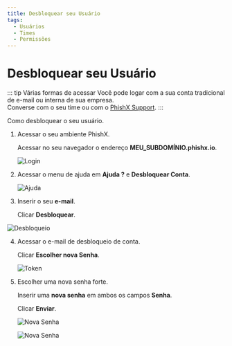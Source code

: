 ```yaml
---
title: Desbloquear seu Usuário
tags:
  - Usuários
  - Times
  - Permissões
---
```

# Desbloquear seu Usuário

::: tip Várias formas de acessar
Você pode logar com a sua conta tradicional de e-mail ou interna de sua empresa.<br>
Converse com o seu time ou com o [PhishX Support](mailto:support@phishx.io).
:::

Como desbloquear o seu usuário.

1. Acessar o seu ambiente PhishX.

   Acessar no seu navegador o endereço **MEU_SUBDOMÍNIO.phishx.io**.

   ![Login](https://cdn.phishx.io/phishx-docs/images/phishx_login_01.webp)

2. Acessar o menu de ajuda em **Ajuda ?** e **Desbloquear Conta**.

   ![Ajuda](https://cdn.phishx.io/phishx-docs/images/phishx_login_help_01.webp)

3. Inserir o seu **e-mail**.

   Clicar **Desbloquear**.

  ![Desbloqueio](https://cdn.phishx.io/phishx-docs/images/phishx_login_help_03_unlock.webp)

4. Acessar o e-mail de desbloqueio de conta.

   Clicar **Escolher nova Senha**.

   ![Token](https://cdn.phishx.io/phishx-docs/images/phishx_login_unlock_02.webp)

5. Escolher uma nova senha forte.

   Inserir uma **nova senha** em ambos os campos **Senha**.

   Clicar **Enviar**.

   ![Nova Senha](https://cdn.phishx.io/phishx-docs/images/phishx_login_first_access_03.webp)

   ![Nova Senha](https://cdn.phishx.io/phishx-docs/images/phishx_login_first_access_04.webp)
